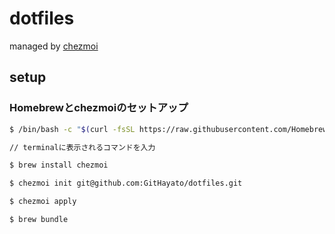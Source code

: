 # dotfiles
managed by [chezmoi](https://www.chezmoi.io/)

## setup
### Homebrewとchezmoiのセットアップ
```zsh
$ /bin/bash -c "$(curl -fsSL https://raw.githubusercontent.com/Homebrew/install/HEAD/install.sh)"

// terminalに表示されるコマンドを入力

$ brew install chezmoi

$ chezmoi init git@github.com:GitHayato/dotfiles.git

$ chezmoi apply

$ brew bundle
```
